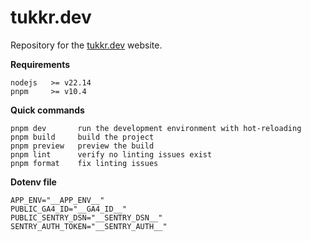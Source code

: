 # tukkr.dev

Repository for the [tukkr.dev](https://tukkr.dev) website.

**Requirements**

```
nodejs   >= v22.14
pnpm     >= v10.4
```

**Quick commands**

```
pnpm dev       run the development environment with hot-reloading
pnpm build     build the project
pnpm preview   preview the build
pnpm lint      verify no linting issues exist
pnpm format    fix linting issues
```

**Dotenv file**

```
APP_ENV="__APP_ENV__"
PUBLIC_GA4_ID="__GA4_ID__"
PUBLIC_SENTRY_DSN="__SENTRY_DSN__"
SENTRY_AUTH_TOKEN="__SENTRY_AUTH__"
```
